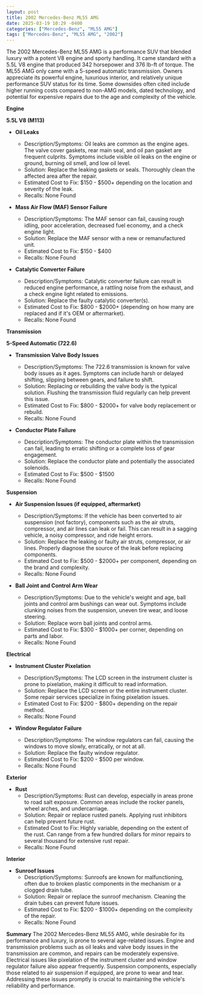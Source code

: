 ```yaml
---
layout: post
title: 2002 Mercedes-Benz ML55 AMG
date: 2025-03-19 10:29 -0400
categories: ["Mercedes-Benz", "ML55 AMG"]
tags: ["Mercedes-Benz", "ML55 AMG", "2002"]
---
```

The 2002 Mercedes-Benz ML55 AMG is a performance SUV that blended luxury with a potent V8 engine and sporty handling. It came standard with a 5.5L V8 engine that produced 342 horsepower and 376 lb-ft of torque. The ML55 AMG only came with a 5-speed automatic transmission. Owners appreciate its powerful engine, luxurious interior, and relatively unique performance SUV status for its time. Some downsides often cited include higher running costs compared to non-AMG models, dated technology, and potential for expensive repairs due to the age and complexity of the vehicle.

**Engine**

**5.5L V8 (M113)**

*   **Oil Leaks**
    *   Description/Symptoms: Oil leaks are common as the engine ages. The valve cover gaskets, rear main seal, and oil pan gasket are frequent culprits. Symptoms include visible oil leaks on the engine or ground, burning oil smell, and low oil level.
    *   Solution: Replace the leaking gaskets or seals. Thoroughly clean the affected area after the repair.
    *   Estimated Cost to Fix: $150 - $500+ depending on the location and severity of the leak.
    * Recalls: None Found

*   **Mass Air Flow (MAF) Sensor Failure**
    *   Description/Symptoms: The MAF sensor can fail, causing rough idling, poor acceleration, decreased fuel economy, and a check engine light.
    *   Solution: Replace the MAF sensor with a new or remanufactured unit.
    *   Estimated Cost to Fix: $150 - $400
    * Recalls: None Found

*   **Catalytic Converter Failure**
    *   Description/Symptoms: Catalytic converter failure can result in reduced engine performance, a rattling noise from the exhaust, and a check engine light related to emissions.
    *   Solution: Replace the faulty catalytic converter(s).
    *   Estimated Cost to Fix: $800 - $2000+ (depending on how many are replaced and if it's OEM or aftermarket).
    * Recalls: None Found

**Transmission**

**5-Speed Automatic (722.6)**

*   **Transmission Valve Body Issues**
    *   Description/Symptoms: The 722.6 transmission is known for valve body issues as it ages. Symptoms can include harsh or delayed shifting, slipping between gears, and failure to shift.
    *   Solution: Replacing or rebuilding the valve body is the typical solution. Flushing the transmission fluid regularly can help prevent this issue.
    *   Estimated Cost to Fix: $800 - $2000+ for valve body replacement or rebuild.
    * Recalls: None Found

*   **Conductor Plate Failure**
    *   Description/Symptoms: The conductor plate within the transmission can fail, leading to erratic shifting or a complete loss of gear engagement.
    *   Solution: Replace the conductor plate and potentially the associated solenoids.
    *   Estimated Cost to Fix: $500 - $1500
    * Recalls: None Found

**Suspension**

*   **Air Suspension Issues (if equipped, aftermarket)**
    *   Description/Symptoms: If the vehicle has been converted to air suspension (not factory), components such as the air struts, compressor, and air lines can leak or fail. This can result in a sagging vehicle, a noisy compressor, and ride height errors.
    *   Solution: Replace the leaking or faulty air struts, compressor, or air lines. Properly diagnose the source of the leak before replacing components.
    *   Estimated Cost to Fix: $500 - $2000+ per component, depending on the brand and complexity.
    * Recalls: None Found

*   **Ball Joint and Control Arm Wear**
    *   Description/Symptoms: Due to the vehicle's weight and age, ball joints and control arm bushings can wear out. Symptoms include clunking noises from the suspension, uneven tire wear, and loose steering.
    *   Solution: Replace worn ball joints and control arms.
    *   Estimated Cost to Fix: $300 - $1000+ per corner, depending on parts and labor.
    * Recalls: None Found

**Electrical**

*   **Instrument Cluster Pixelation**
    *   Description/Symptoms: The LCD screen in the instrument cluster is prone to pixelation, making it difficult to read information.
    *   Solution: Replace the LCD screen or the entire instrument cluster. Some repair services specialize in fixing pixelation issues.
    *   Estimated Cost to Fix: $200 - $800+ depending on the repair method.
    * Recalls: None Found

*   **Window Regulator Failure**
    *   Description/Symptoms: The window regulators can fail, causing the windows to move slowly, erratically, or not at all.
    *   Solution: Replace the faulty window regulator.
    *   Estimated Cost to Fix: $200 - $500 per window.
    * Recalls: None Found

**Exterior**

*   **Rust**
    *   Description/Symptoms: Rust can develop, especially in areas prone to road salt exposure. Common areas include the rocker panels, wheel arches, and undercarriage.
    *   Solution: Repair or replace rusted panels. Applying rust inhibitors can help prevent future rust.
    *   Estimated Cost to Fix: Highly variable, depending on the extent of the rust. Can range from a few hundred dollars for minor repairs to several thousand for extensive rust repair.
    * Recalls: None Found

**Interior**

*   **Sunroof Issues**
    *   Description/Symptoms: Sunroofs are known for malfunctioning, often due to broken plastic components in the mechanism or a clogged drain tube.
    *   Solution: Repair or replace the sunroof mechanism. Cleaning the drain tubes can prevent future issues.
    *   Estimated Cost to Fix: $200 - $1000+ depending on the complexity of the repair.
    * Recalls: None Found

**Summary**
The 2002 Mercedes-Benz ML55 AMG, while desirable for its performance and luxury, is prone to several age-related issues. Engine and transmission problems such as oil leaks and valve body issues in the transmission are common, and repairs can be moderately expensive. Electrical issues like pixelation of the instrument cluster and window regulator failure also appear frequently. Suspension components, especially those related to air suspension if equipped, are prone to wear and tear. Addressing these issues promptly is crucial to maintaining the vehicle's reliability and performance.

